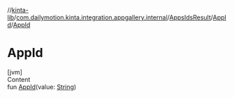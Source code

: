//[kinta-lib](../../../../index.md)/[com.dailymotion.kinta.integration.appgallery.internal](../../index.md)/[AppsIdsResult](../index.md)/[AppId](index.md)/[AppId](-app-id.md)



# AppId  
[jvm]  
Content  
fun [AppId](-app-id.md)(value: [String](https://kotlinlang.org/api/latest/jvm/stdlib/kotlin/-string/index.html))  




